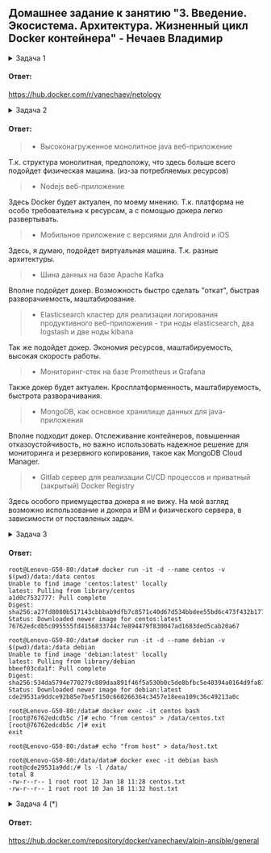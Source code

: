 ## Домашнее задание к занятию "3. Введение. Экосистема. Архитектура. Жизненный цикл Docker контейнера" - Нечаев Владимир

<details>
<summary>Задача 1</summary>

> Сценарий выполения задачи:
> 
> - создайте свой репозиторий на https://hub.docker.com;
> - выберете любой образ, который содержит веб-сервер Nginx;
> - создайте свой fork образа;
> - реализуйте функциональность:
> запуск веб-сервера в фоне с индекс-страницей, содержащей HTML-код ниже:
> ```
> <html>
> <head>
> Hey, Netology
> </head>
> <body>
> <h1>I’m DevOps Engineer!</h1>
> </body>
> </html>
> ```
> Опубликуйте созданный форк в своем репозитории и предоставьте ответ в виде ссылки на https://hub.docker.com/username_repo.

</details>

#### Ответ:

https://hub.docker.com/r/vanechaev/netology

<details>
<summary>Задача 2</summary>
  
> Посмотрите на сценарий ниже и ответьте на вопрос: "Подходит ли в этом сценарии использование Docker контейнеров или лучше подойдет виртуальная машина, физическая машина? Может быть возможны разные варианты?"
>
> Детально опишите и обоснуйте свой выбор.
>
> Сценарий:
>
> - Высоконагруженное монолитное java веб-приложение;
> - Nodejs веб-приложение;
> - Мобильное приложение c версиями для Android и iOS;
> - Шина данных на базе Apache Kafka;
> - Elasticsearch кластер для реализации логирования продуктивного веб-приложения - три ноды elasticsearch, два logstash и две ноды kibana;
> - Мониторинг-стек на базе Prometheus и Grafana;
> - MongoDB, как основное хранилище данных для java-приложения;
> - Gitlab сервер для реализации CI/CD процессов и приватный (закрытый) Docker Registry.
>
</details>

#### Ответ:

> - Высоконагруженное монолитное java веб-приложение

Т.к. структура монолитная, предположу, что здесь больше всего подойдет физическая машина. (из-за потребляемых ресурсов)

> - Nodejs веб-приложение

Здесь Docker будет актуален, по моему мнению. Т.к. платформа не особо требовательна к ресурсам, а с помощью докера легко развертывать.

> - Мобильное приложение c версиями для Android и iOS

Здесь, я думаю, подойдет виртуальная машина. Т.к. разные архитектуры.

> - Шина данных на базе Apache Kafka

Вполне подойдет докер. Возможность быстро сделать "откат", быстрая разворачиемость, маштабирование.

> - Elasticsearch кластер для реализации логирования продуктивного веб-приложения - три ноды elasticsearch, два logstash и две ноды kibana

Так же подойдет докер. Экономия ресурсов, маштабируемость, высокая скорость работы.

> - Мониторинг-стек на базе Prometheus и Grafana

Также докер будет актуален. Кросплатформенность, маштабируемость, быстрота разворачивания.

> - MongoDB, как основное хранилище данных для java-приложения

Вполне подходит докер. Отслеживание контейнеров, повышенная отказоустойчивость, но важно использовать надежное решение для мониторинга и резервного копирования, такое как MongoDB Cloud Manager.

> - Gitlab сервер для реализации CI/CD процессов и приватный (закрытый) Docker Registry

Здесь особого приемущества докера я не вижу. На мой взгляд возможно использование и докера и ВМ и физического сервера, в зависимости от поставленых задач.

<details>
<summary>Задача 3</summary>
  
> - Запустите первый контейнер из образа ***centos*** c любым тэгом в фоновом режиме, подключив папку ```/data``` из текущей рабочей директории на хостовой машине в ```/data``` контейнера;
> - Запустите второй контейнер из образа ***debian*** в фоновом режиме, подключив папку ```/data``` из текущей рабочей директории на хостовой машине в ```/data``` контейнера;
> - Подключитесь к первому контейнеру с помощью ```docker exec``` и создайте текстовый файл любого содержания в ```/data```;
> - Добавьте еще один файл в папку ```/data``` на хостовой машине;
> - Подключитесь во второй контейнер и отобразите листинг и содержание файлов в ```/data``` контейнера.
  
</details>

#### Ответ:

```
root@Lenovo-G50-80:/data# docker run -it -d --name centos -v $(pwd)/data:/data centos
Unable to find image 'centos:latest' locally
latest: Pulling from library/centos
a1d0c7532777: Pull complete 
Digest: sha256:a27fd8080b517143cbbbab9dfb7c8571c40d67d534bbdee55bd6c473f432b177
Status: Downloaded newer image for centos:latest
76762edcdb5c095555fd4156833744c7e894479f830047ad1683ded5cab20a67

root@Lenovo-G50-80:/data# docker run -it -d --name debian -v $(pwd)/data:/data debian
Unable to find image 'debian:latest' locally
latest: Pulling from library/debian
bbeef03cda1f: Pull complete 
Digest: sha256:534da5794e770279c889daa891f46f5a530b0c5de8bfbc5e40394a0164d9fa87
Status: Downloaded newer image for debian:latest
cde29531a9ddce92b85e7be5f150c660266364c3457e18eea109c36c49213a0c

root@Lenovo-G50-80:/data# docker exec -it centos bash
[root@76762edcdb5c /]# echo "from centos" > /data/centos.txt
[root@76762edcdb5c /]# exit 
exit

root@Lenovo-G50-80:/data# echo "from host" > data/host.txt

root@Lenovo-G50-80:/data/data# docker exec -it debian bash
root@cde29531a9dd:/# ls -l /data/
total 8
-rw-r--r-- 1 root root 12 Jan 18 11:28 centos.txt
-rw-r--r-- 1 root root 10 Jan 18 11:32 host.txt

```

<details>
<summary>Задача 4 (*)</summary>

> Воспроизвести практическую часть лекции самостоятельно.
>
> Соберите Docker образ с Ansible, загрузите на Docker Hub и пришлите ссылку вместе с остальными ответами к задачам.

</details>

#### Ответ:

https://hub.docker.com/repository/docker/vanechaev/alpin-ansible/general

